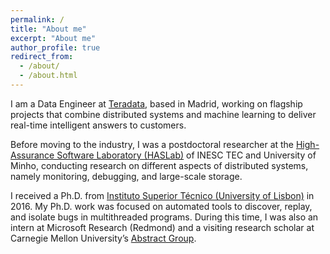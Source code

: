 ```yaml
---
permalink: /
title: "About me"
excerpt: "About me"
author_profile: true
redirect_from: 
  - /about/
  - /about.html
---
```


I am a Data Engineer at [Teradata](https://www.teradata.com), based in Madrid, working on flagship projects that combine distributed systems and machine learning to deliver real-time intelligent answers to customers.

Before moving to the industry, I was a postdoctoral researcher at the [High-Assurance Software Laboratory (HASLab)](https://haslab.uminho.pt) of INESC TEC and University of Minho, conducting research on different aspects of distributed systems, namely monitoring, debugging, and large-scale storage.

I received a Ph.D. from [Instituto Superior Técnico (University of Lisbon)](https://tecnico.ulisboa.pt/pt/) in 2016. My Ph.D. work was focused on automated tools to discover, replay, and isolate bugs in multithreaded programs. During this time, I was also an intern at Microsoft Research (Redmond) and a visiting research scholar at Carnegie Mellon University’s [Abstract Group](http://abstract.ece.cmu.edu).
